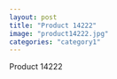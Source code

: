 ```yaml
---
layout: post
title: "Product 14222"
image: "product14222.jpg"
categories: "category1"
---
```

Product 14222
